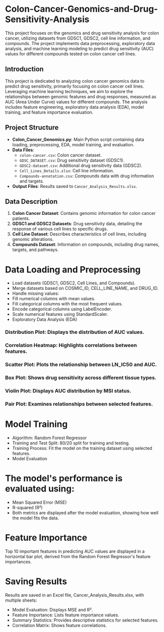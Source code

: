 # Colon-Cancer-Genomics-and-Drug-Sensitivity-Analysis

This project focuses on the genomics and drug sensitivity analysis for colon cancer, utilizing datasets from GDSC1, GDSC2, cell line information, and compounds. The project implements data preprocessing, exploratory data analysis, and machine learning modeling to predict drug sensitivity (AUC) values for different compounds tested on colon cancer cell lines.

## Introduction
This project is dedicated to analyzing colon cancer genomics data to predict drug sensitivity, primarily focusing on colon cancer cell lines. Leveraging machine learning techniques, we aim to explore the relationships between genomic features and drug responses, measured as AUC (Area Under Curve) values for different compounds. The analysis includes feature engineering, exploratory data analysis (EDA), model training, and feature importance evaluation.

## Project Structure
- **Colon_Cancer_Genomics.py**: Main Python script containing data loading, preprocessing, EDA, model training, and evaluation.
- **Data Files**: 
  - `colon-cancer.csv`: Colon cancer dataset.
  - `GDSC_DATASET.csv`: Drug sensitivity dataset (GDSC1).
  - `GDSC2-dataset.csv`: Additional drug sensitivity data (GDSC2).
  - `Cell_Lines_Details.xlsx`: Cell line information.
  - `Compounds-annotation.csv`: Compounds data with drug information and targets.
- **Output Files**: Results saved to `Cancer_Analysis_Results.xlsx`.

## Data Description
1. **Colon Cancer Dataset**: Contains genomic information for colon cancer patients.
2. **GDSC1 and GDSC2 Datasets**: Drug sensitivity data, detailing the response of various cell lines to specific drugs.
3. **Cell Line Dataset**: Describes characteristics of cell lines, including genomic alterations.
4. **Compounds Dataset**: Information on compounds, including drug names, targets, and pathways.

# Data Loading and Preprocessing

- Load datasets (GDSC1, GDSC2, Cell Lines, and Compounds).
- Merge datasets based on COSMIC_ID, CELL_LINE_NAME, and DRUG_ID.
- Handle missing values:
- Fill numerical columns with mean values.
- Fill categorical columns with the most frequent values.
- Encode categorical columns using LabelEncoder.
- Scale numerical features using StandardScaler.
- Exploratory Data Analysis (EDA)

### Distribution Plot: Displays the distribution of AUC values.
### Correlation Heatmap: Highlights correlations between features.
### Scatter Plot: Plots the relationship between LN_IC50 and AUC.
### Box Plot: Shows drug sensitivity across different tissue types.
### Violin Plot: Displays AUC distribution by MSI status.
### Pair Plot: Examines relationships between selected features.

# Model Training
- Algorithm: Random Forest Regressor
- Training and Test Split: 80/20 split for training and testing.
- Training Process: Fit the model on the training dataset using selected features.
- Model Evaluation

# The model's performance is evaluated using:
- Mean Squared Error (MSE)
- R-squared (R²)
- Both metrics are displayed after the model evaluation, showing how well the model fits the data.

# Feature Importance
Top 10 important features in predicting AUC values are displayed in a horizontal bar plot, derived from the Random Forest Regressor's feature importances.

# Saving Results
Results are saved in an Excel file, Cancer_Analysis_Results.xlsx, with multiple sheets:

- Model Evaluation: Displays MSE and R².
- Feature Importance: Lists feature importance values.
- Summary Statistics: Provides descriptive statistics for selected features.
- Correlation Matrix: Shows feature correlations.
